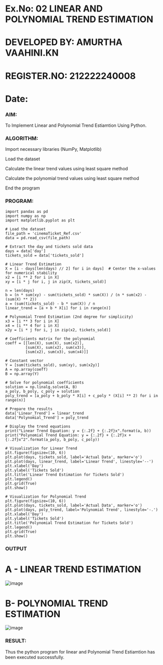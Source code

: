 # Ex.No: 02 LINEAR AND POLYNOMIAL TREND ESTIMATION
# DEVELOPED BY: AMURTHA VAAHINI.KN
# REGISTER.NO: 212222240008
# Date: 
### AIM:
To Implement Linear and Polynomial Trend Estiamtion Using Python.

### ALGORITHM:
Import necessary libraries (NumPy, Matplotlib)

Load the dataset

Calculate the linear trend values using least square method

Calculate the polynomial trend values using least square method

End the program
### PROGRAM:
```
import pandas as pd
import numpy as np
import matplotlib.pyplot as plt

# Load the dataset
file_path = 'cinemaTicket_Ref.csv'
data = pd.read_csv(file_path)

# Extract the day and tickets sold data
days = data['day']
tickets_sold = data['tickets_sold']

# Linear Trend Estimation
X = [i - days[len(days) // 2] for i in days]  # Center the x-values for numerical stability
x2 = [i ** 2 for i in X]
xy = [i * j for i, j in zip(X, tickets_sold)]

n = len(days)
b = (n * sum(xy) - sum(tickets_sold) * sum(X)) / (n * sum(x2) - (sum(X) ** 2))
a = (sum(tickets_sold) - b * sum(X)) / n
linear_trend = [a + b * X[i] for i in range(n)]

# Polynomial Trend Estimation (2nd degree for simplicity)
x3 = [i ** 3 for i in X]
x4 = [i ** 4 for i in X]
x2y = [i * j for i, j in zip(x2, tickets_sold)]

# Coefficients matrix for the polynomial
coeff = [[len(X), sum(X), sum(x2)],
         [sum(X), sum(x2), sum(x3)],
         [sum(x2), sum(x3), sum(x4)]]

# Constant vector
Y = [sum(tickets_sold), sum(xy), sum(x2y)]
A = np.array(coeff)
B = np.array(Y)

# Solve for polynomial coefficients
solution = np.linalg.solve(A, B)
a_poly, b_poly, c_poly = solution
poly_trend = [a_poly + b_poly * X[i] + c_poly * (X[i] ** 2) for i in range(n)]

# Prepare the results
data['Linear_Trend'] = linear_trend
data['Polynomial_Trend'] = poly_trend

# Display the trend equations
print("Linear Trend Equation: y = {:.2f} + {:.2f}x".format(a, b))
print("Polynomial Trend Equation: y = {:.2f} + {:.2f}x + {:.2f}x^2".format(a_poly, b_poly, c_poly))

# Visualization for Linear Trend
plt.figure(figsize=(10, 6))
plt.plot(days, tickets_sold, label='Actual Data', marker='o')
plt.plot(days, linear_trend, label='Linear Trend', linestyle='--')
plt.xlabel('Day')
plt.ylabel('Tickets Sold')
plt.title('Linear Trend Estimation for Tickets Sold')
plt.legend()
plt.grid(True)
plt.show()

# Visualization for Polynomial Trend
plt.figure(figsize=(10, 6))
plt.plot(days, tickets_sold, label='Actual Data', marker='o')
plt.plot(days, poly_trend, label='Polynomial Trend', linestyle='-.')
plt.xlabel('Day')
plt.ylabel('Tickets Sold')
plt.title('Polynomial Trend Estimation for Tickets Sold')
plt.legend()
plt.grid(True)
plt.show()
```

### OUTPUT
# A - LINEAR TREND ESTIMATION
![image](https://github.com/user-attachments/assets/3b2b8812-5d01-4ebd-be65-51339a0bd0ad)

# B- POLYNOMIAL TREND ESTIMATION
![image](https://github.com/user-attachments/assets/0230253d-deee-49e9-bce4-8efc120aacc7)


### RESULT:
Thus the python program for linear and Polynomial Trend Estiamtion has been executed successfully.
